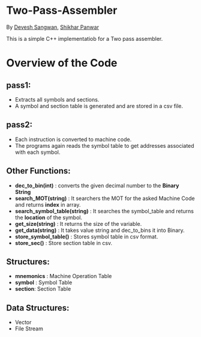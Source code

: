 # Two-Pass-Assembler
By [Devesh Sangwan](https://github.com/deveshsangwan), [Shikhar Panwar](https://github.com/shikharpanwar4)

This is a simple C++ implementatiob for a Two pass assembler.

# Overview of the Code
## pass1: 
- Extracts all symbols and sections.
- A symbol and section table is generated and are stored in a csv file.
## pass2: 
- Each instruction is converted to machine code. 
- The programs again reads the symbol table to get addresses associated with each symbol.


## Other Functions:
- <b>dec_to_bin(int)</b> : converts the given decimal number to the <b>Binary String</b>
- <b>search_MOT(string)</b> : It searchers the MOT for the asked Machine Code and returns <b>index</b> in array.
- <b>search_symbol_table(string)</b> : It searches the symbol_table and returns the <b>location</b> of the symbol.
- <b>get_size(string)</b> : It returns the size of the variable.
- <b>get_data(string)</b> : It takes value string and dec_to_bins it into Binary.
- <b>store_symbol_table()</b> : Stores symbol table in csv format.
- <b>store_sec()</b> : Store section table in csv.


## Structures:
- <b>mnemonics</b> : Machine Operation Table
- <b>symbol</b> : Symbol Table
- <b>section</b>: Section Table

## Data Structures:
- Vector
- File Stream
  
